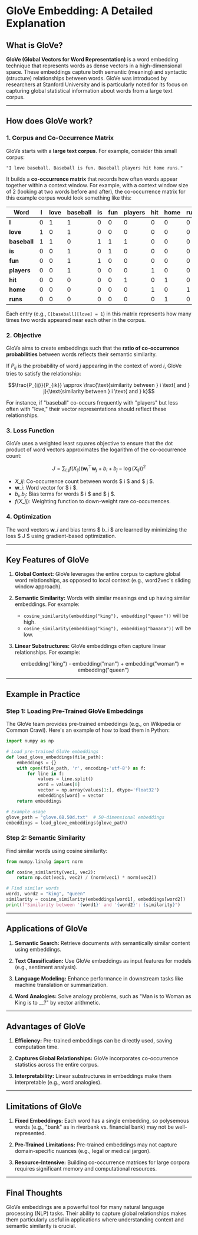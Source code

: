 # GloVe Embedding: A Detailed Explanation

## What is GloVe?

**GloVe (Global Vectors for Word Representation)** is a word embedding technique that represents words as dense vectors in a high-dimensional space. These embeddings capture both semantic (meaning) and syntactic (structure) relationships between words. GloVe was introduced by researchers at Stanford University and is particularly noted for its focus on capturing global statistical information about words from a large text corpus.

---

## How does GloVe work?

### 1. Corpus and Co-Occurrence Matrix

GloVe starts with a **large text corpus**. For example, consider this small corpus:

```
"I love baseball. Baseball is fun. Baseball players hit home runs."
```

It builds a **co-occurrence matrix** that records how often words appear together within a context window. For example, with a context window size of 2 (looking at two words before and after), the co-occurrence matrix for this example corpus would look something like this:

| Word         | I   | love | baseball | is  | fun | players | hit | home | runs |
| ------------ | --- | ---- | -------- | --- | --- | ------- | --- | ---- | ---- |
| **I**        | 0   | 1    | 1        | 0   | 0   | 0       | 0   | 0    | 0    |
| **love**     | 1   | 0    | 1        | 0   | 0   | 0       | 0   | 0    | 0    |
| **baseball** | 1   | 1    | 0        | 1   | 1   | 1       | 0   | 0    | 0    |
| **is**       | 0   | 0    | 1        | 0   | 1   | 0       | 0   | 0    | 0    |
| **fun**      | 0   | 0    | 1        | 1   | 0   | 0       | 0   | 0    | 0    |
| **players**  | 0   | 0    | 1        | 0   | 0   | 0       | 1   | 0    | 0    |
| **hit**      | 0   | 0    | 0        | 0   | 0   | 1       | 0   | 1    | 0    |
| **home**     | 0   | 0    | 0        | 0   | 0   | 0       | 1   | 0    | 1    |
| **runs**     | 0   | 0    | 0        | 0   | 0   | 0       | 0   | 1    | 0    |

Each entry (e.g., `C[baseball][love] = 1`) in this matrix represents how many times two words appeared near each other in the corpus.

### 2. Objective

GloVe aims to create embeddings such that the **ratio of co-occurrence probabilities** between words reflects their semantic similarity.

If $P_{ij}$ is the probability of word $j$ appearing in the context of word $i$, GloVe tries to satisfy the relationship:

$$\frac{P_{ij}}{P_{ik}} \approx \frac{\text{similarity between } i \text{ and } j}{\text{similarity between } i \text{ and } k}$$

For instance, if "baseball" co-occurs frequently with "players" but less often with "love," their vector representations should reflect these relationships.

### 3. Loss Function

GloVe uses a weighted least squares objective to ensure that the dot product of word vectors approximates the logarithm of the co-occurrence count:

$$J = \sum_{i,j} f(X_{ij}) \left( \mathbf{w}_i^\top \mathbf{w}_j + b_i + b_j - \log(X_{ij}) \right)^2$$

- $X\_{ij}$: Co-occurrence count between words $ i $ and $ j $.
- $\mathbf{w}\_i$: Word vector for $ i $.
- $b_i, b_j$: Bias terms for words $ i $ and $ j $.
- $f(X\_{ij})$: Weighting function to down-weight rare co-occurrences.

### 4. Optimization

The word vectors $\mathbf{w}\_i$ and bias terms $ b_i $ are learned by minimizing the loss $ J $ using gradient-based optimization.

---

## Key Features of GloVe

1. **Global Context:**
   GloVe leverages the entire corpus to capture global word relationships, as opposed to local context (e.g., word2vec's sliding window approach).

2. **Semantic Similarity:**
   Words with similar meanings end up having similar embeddings. For example:

   - `cosine_similarity(embedding("king"), embedding("queen"))` will be high.
   - `cosine_similarity(embedding("king"), embedding("banana"))` will be low.

3. **Linear Substructures:**
   GloVe embeddings often capture linear relationships. For example:

   $$
   \text{embedding("king") - embedding("man") + embedding("woman")} \approx \text{embedding("queen")}
   $$

---

## Example in Practice

### Step 1: Loading Pre-Trained GloVe Embeddings

The GloVe team provides pre-trained embeddings (e.g., on Wikipedia or Common Crawl). Here's an example of how to load them in Python:

```python
import numpy as np

# Load pre-trained GloVe embeddings
def load_glove_embeddings(file_path):
    embeddings = {}
    with open(file_path, 'r', encoding='utf-8') as f:
        for line in f:
            values = line.split()
            word = values[0]
            vector = np.array(values[1:], dtype='float32')
            embeddings[word] = vector
    return embeddings

# Example usage
glove_path = "glove.6B.50d.txt"  # 50-dimensional embeddings
embeddings = load_glove_embeddings(glove_path)
```

### Step 2: Semantic Similarity

Find similar words using cosine similarity:

```python
from numpy.linalg import norm

def cosine_similarity(vec1, vec2):
    return np.dot(vec1, vec2) / (norm(vec1) * norm(vec2))

# Find similar words
word1, word2 = "king", "queen"
similarity = cosine_similarity(embeddings[word1], embeddings[word2])
print(f"Similarity between '{word1}' and '{word2}': {similarity}")
```

---

## Applications of GloVe

1. **Semantic Search:**
   Retrieve documents with semantically similar content using embeddings.

2. **Text Classification:**
   Use GloVe embeddings as input features for models (e.g., sentiment analysis).

3. **Language Modeling:**
   Enhance performance in downstream tasks like machine translation or summarization.

4. **Word Analogies:**
   Solve analogy problems, such as "Man is to Woman as King is to \_\_?" by vector arithmetic.

---

## Advantages of GloVe

1. **Efficiency:**
   Pre-trained embeddings can be directly used, saving computation time.
2. **Captures Global Relationships:**
   GloVe incorporates co-occurrence statistics across the entire corpus.

3. **Interpretability:**
   Linear substructures in embeddings make them interpretable (e.g., word analogies).

---

## Limitations of GloVe

1. **Fixed Embeddings:**
   Each word has a single embedding, so polysemous words (e.g., "bank" as in riverbank vs. financial bank) may not be well-represented.

2. **Pre-Trained Limitations:**
   Pre-trained embeddings may not capture domain-specific nuances (e.g., legal or medical jargon).

3. **Resource-Intensive:**
   Building co-occurrence matrices for large corpora requires significant memory and computational resources.

---

## Final Thoughts

GloVe embeddings are a powerful tool for many natural language processing (NLP) tasks. Their ability to capture global relationships makes them particularly useful in applications where understanding context and semantic similarity is crucial.
